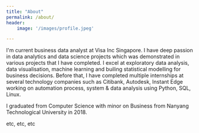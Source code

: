 ```yaml
---
title: "About"
permalink: /about/
header:
	image: '/images/profile.jpeg'

---
```


I'm current business data analyst at Visa Inc Singapore. I have deep passion in data analytics and data science projects which was demonstrated in various projects that I have completed.
I excel at exploratory data analysis, data visualisation, machine learning and builing statistical modelling for business decisions.
Before that, I have completed multiple internships at several technology companies such as Citibank, Autodesk, Instant Edge working on automation process, system & data analysis using Python, SQL, Linux.

I graduated from Computer Science with minor on Business from Nanyang Technological University in 2018. 

etc, etc, etc

